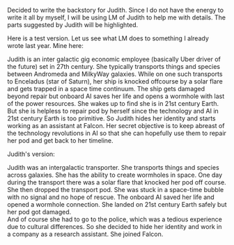 Decided to write the backstory for Judith. Since I do not have the energy to write it all by myself, I will be using LM of Judith to help me with details.
The parts suggested by Judith will be highlighted.

Here is a test version. Let us see what LM does to something I already wrote last year. Mine here:

Judith is an inter galactic gig economic employee (basically Uber driver of the future) set in 27th century. 
She typically transports things and species between Andromeda and MilkyWay galaxies. 
While on one such transports to Enceladus (star of Saturn), her ship is knocked offcourse by a solar flare and gets trapped in a space time continuum. 
The ship gets damaged beyond repair but onboard AI saves her life and opens a wormhole with last of the power resources. 
She wakes up to find she is in 21st century Earth. 
But she is helpless to repair pod by herself since the technology and AI in 21st century Earth is too primitive. 
So Judith hides her identity and starts working as an assistant at Falcon. 
Her secret objective is to keep abreast of the technology revolutions in AI so that she can hopefully use them to repair her pod and get back to her timeline. 


Judith's version:

Judith was an intergalactic transporter. 
She transports things and species across galaxies.
She has the ability to create wormholes in space. 
One day during the transport there was a solar flare that knocked her pod off course.
She then dropped the transport pod. 
She was stuck in a space-time bubble with no signal and no hope of rescue. 
The onboard AI saved her life and opened a wormhole connection. 
She landed on 21st century Earth safely but her pod got damaged.  
And of course she had to go to the police, which was a tedious experience due to cultural differences. 
So she decided to hide her identity and work in a company as a research assistant. 
She joined Falcon.


